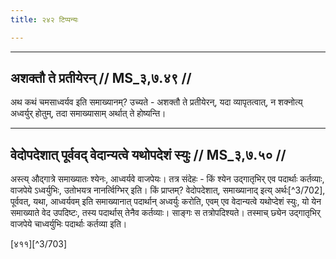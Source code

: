 ```yaml
---
title: २४२ टिप्पन्यः

---
```


[^3/699]: E2: 4,589; E4: 4,925; E6: 1,276

[^3/700]: E2,4: sa hutvā

[^3/701]: E2,4: evaṃ sa

____________________________________________


## अशक्तौ ते प्रतीयेरन् // MS_३,७.४९ //

अथ कथं चमसाध्वर्यव इति समाख्यानम्? उच्यते - अशक्तौ ते प्रतीयेरन्, यदा व्यापृतत्वात्, न शक्नोत्य् अध्वर्युर् होतुम्, तदा समाख्यासाम् अर्थात् ते होष्यन्ति।


____________________________________________


## वेदोपदेशात् पूर्ववद् वेदान्यत्वे यथोपदेशं स्युः // MS_३,७.५० //

अस्त्य् औद्गात्रे समाख्यातः श्येनः, आध्वर्यवे वाजपेयः। तत्र संदेहः - किं श्येन उद्गातृभिर् एव पदार्थाः कर्तव्याः, वाजपेये ऽध्वर्युभिः, उतोभयत्र नानर्त्विग्भिर् इति। किं प्राप्तम्? वेदोपदेशात्, समाख्यानाद् इत्य् अर्थः[^3/702], पूर्ववत्, यथा, आध्वर्यवम् इति समाख्यानात् पदार्थान् अध्वर्युः करोति, एवम् एव वेदान्यत्वे यथोप्देशं स्युः, यो येन समाख्याते वेद उपदिष्टः, तस्य पदार्थास् तेनैव कर्तव्याः। साङ्गः स तत्रोपदिश्यते। तस्माच् छ्येन उद्गातृभिर् वाजपेये चाध्वर्युभिः पदार्थाः कर्तव्या इति।

[४११][^3/703]
